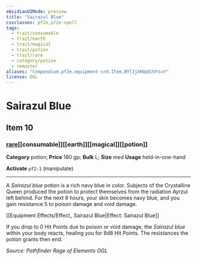 ```yaml
---
obsidianUIMode: preview
title: "Sairazul Blue"
cssclasses: pf2e,pf2e-spell
tags:
  - trait/consumable
  - trait/earth
  - trait/magical
  - trait/potion
  - trait/rare
  - category/potion
  - remaster
aliases: "Compendium.pf2e.equipment-srd.Item.BYl1jXHOpDJVYsvY"
license: OGL
---
```

# Sairazul Blue
## Item 10
### [rare](rare "Rare Rarity Trait")[[consumable]][[earth]][[magical]][[potion]]

**Category** potion; 
**Price** 180 gp; 
**Bulk** L; **Size** med
**Usage** held-in-one-hand

**Activate** `pf2:1` (manipulate)

* * *

A _Sairazul blue_ potion is a rich navy blue in color. Subjects of the Crystalline Queen produced the potion to protect themselves from the radiation Ayrzul left behind. For the next 8 hours, your skin becomes navy blue, and you gain resistance 5 to poison damage and void damage.

[[Equipment Effects/Effect_ Sairazul Blue|Effect: Sairazul Blue]]

If you drop to 0 Hit Points due to poison or void damage, the _Sairazul blue_ within your body reacts, healing you for 8d8 Hit Points. The resistances the potion grants then end.

*Source: Pathfinder Rage of Elements*
*OGL*